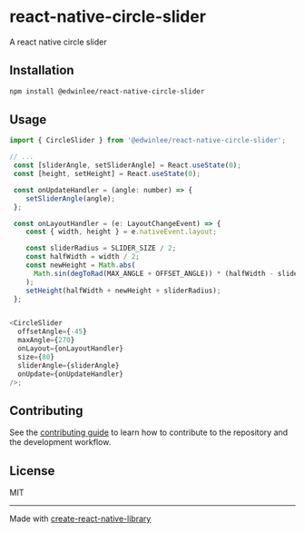 # react-native-circle-slider

A react native circle slider

## Installation

```sh
npm install @edwinlee/react-native-circle-slider
```

## Usage

```js
import { CircleSlider } from '@edwinlee/react-native-circle-slider';

// ...
 const [sliderAngle, setSliderAngle] = React.useState(0);
 const [height, setHeight] = React.useState(0);

 const onUpdateHandler = (angle: number) => {
    setSliderAngle(angle);
 };

 const onLayoutHandler = (e: LayoutChangeEvent) => {
    const { width, height } = e.nativeEvent.layout;

    const sliderRadius = SLIDER_SIZE / 2;
    const halfWidth = width / 2;
    const newHeight = Math.abs(
      Math.sin(degToRad(MAX_ANGLE + OFFSET_ANGLE)) * (halfWidth - sliderRadius)
    );
    setHeight(halfWidth + newHeight + sliderRadius);
 };


<CircleSlider
  offsetAngle={-45}
  maxAngle={270}
  onLayout={onLayoutHandler}
  size={80}
  sliderAngle={sliderAngle}
  onUpdate={onUpdateHandler}
/>;
```

## Contributing

See the [contributing guide](CONTRIBUTING.md) to learn how to contribute to the repository and the development workflow.

## License

MIT

---

Made with [create-react-native-library](https://github.com/callstack/react-native-builder-bob)
